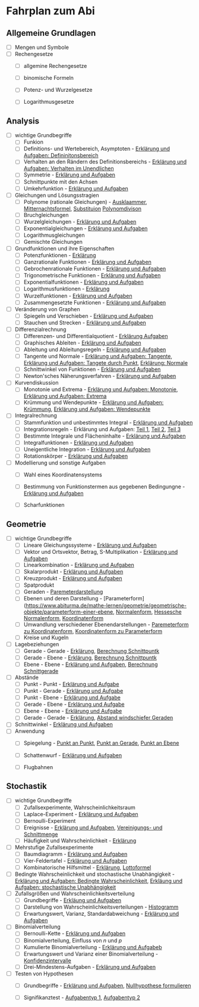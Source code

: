 # Fahrplan zum Abi

## Allgemeine Grundlagen

- [ ] Mengen und Symbole
- [ ] Rechengesetze
  - [ ] allgemine Rechengesetze
  - [ ] binomische Formeln
  - [ ] Potenz- und Wurzelgesetze
  - [ ] Logarithmusgesetze


## Analysis

- [ ] wichtige Grundbegriffe
  - [ ] Funkion
  - [ ] Definitions- und Wertebereich, Asymptoten - [Erklärung und Aufgaben: Defininitonsbereich](https://www.abiturma.de/mathe-lernen/analysis/kurvendiskussion/definitionsbereich)
  - [ ] Verhalten an den Rändern des Definitionsbereichs - [Erklärung und Aufgaben: Verhalten im Unendlichen](https://www.abiturma.de/mathe-lernen/analysis/kurvendiskussion/verhalten-im-unendlichen)
  - [ ] Symmetrie - [Erklärung und Aufgaben](https://www.abiturma.de/mathe-lernen/analysis/kurvendiskussion/symmetrie)
  - [ ] Schnittpunkte mit den Achsen
  - [ ] Umkehrfunktion - [Erklärung und Aufgaben](https://www.abiturma.de/mathe-lernen/analysis/kurvendiskussion/umkehrfunktion)
- [ ] Gleichungen und Lösungsstragien
  - [ ] Polynome (rationale Gleichungen) - [Ausklaammer](https://www.abiturma.de/mathe-lernen/analysis/nullstellen/satz-vom-nullprodukt), [Mitternachtsformel](), [Substituion](https://www.abiturma.de/mathe-lernen/analysis/nullstellen/substitution-zum-losen-von-gleichungen)  [Polynomdivison](https://www.abiturma.de/mathe-lernen/analysis/nullstellen/polynomdivision)
  - [ ] Bruchgleichungen
  - [ ] Wurzelgleichungen - [Erklärung und Aufgaben](https://www.abiturma.de/mathe-lernen/analysis/gleichungen/wurzelgleichung)
  - [ ] Exponentialgleichungen - [Erklärung und Aufgaben](https://www.abiturma.de/mathe-lernen/analysis/gleichungen/exponentialgleichungen)
  - [ ] Logarithmusgleichungen 
  - [ ] Gemischte Gleichungen
- [ ] Grundfunktionen und ihre Eigenschaften
  - [ ] Potenzfunktionen - [Erklärung](https://www.abiturma.de/mathe-lernen/analysis/funktionen/potenzfunktionen)
  - [ ] Ganzrationale Funktionen - [Erklärung und Aufgaben](https://www.abiturma.de/mathe-lernen/analysis/funktionen/ganzrationale-funktionen)
  - [ ] Gebrochenrationale Funktionen - [Erklärung und Aufgaben](https://www.abiturma.de/mathe-lernen/analysis/funktionen/gebrochenrationale-funktionen)
  - [ ] Trigonometrische Funktionen - [Erklärung und Aufgaben](https://www.abiturma.de/mathe-lernen/analysis/funktionen/trigonometrische-funktionen)
  - [ ] Exponentialfunktionen - [Erklärung und Aufgaben](https://www.abiturma.de/mathe-lernen/analysis/funktionen/exponentialfunktionen)
  - [ ] Logarithmusfunktionen - [Erklärung](https://www.abiturma.de/mathe-lernen/analysis/funktionen/logarithmusfunktion)
  - [ ] Wurzelfunktionen - [Erklärung und Aufgaben](https://www.abiturma.de/mathe-lernen/analysis/funktionen/wurzelfunktion)
  - [ ] Zusammengesetzte Funktionen - [Erklärung und Aufgaben](https://www.abiturma.de/mathe-lernen/analysis/funktionen/zusammengesetzte-funktionen)
- [ ] Veränderung von Graphen
  - [ ] Spiegeln und Verschieben - [Erklärung und Aufgaben](https://www.abiturma.de/mathe-lernen/analysis/kurvendiskussion/graphen-strecken-und-stauchen)
  - [ ] Stauchen und Strecken - [Erklärung und Aufgaben](https://www.abiturma.de/mathe-lernen/analysis/kurvendiskussion/graphen-strecken-und-stauchen)
- [ ] Differenzialrechnung
  - [ ] Differenzen- und Differentialquotient - [Erklärung Aufgaben](https://www.abiturma.de/mathe-lernen/analysis/ableitung/mittlere-und-momentane-steigung)
  - [ ] Graphisches Ableiten - [Erklärung und Aufgaben](https://www.abiturma.de/mathe-lernen/analysis/ableitung/graphisches-ableiten)
  - [ ] Ableitung und Ableitungsregeln - [Erklärung und Aufgaben](https://www.abiturma.de/mathe-lernen/analysis/ableitung/ableitungsregeln)
  - [ ] Tangente und Normale - [Erklärung und Aufgaben: Tangente](https://www.abiturma.de/mathe-lernen/analysis/tangenten/tangente), [Erklärung und Aufgaben: Tangete durch Punkt](https://www.abiturma.de/mathe-lernen/analysis/tangenten/tangente-durch-fernpunkt), [Erklärung: Normale](https://www.abiturma.de/mathe-lernen/analysis/tangenten/normale)
  - [ ] Schnittwinkel von Funktionen - [Erklärung und Aufgaben](https://www.abiturma.de/mathe-lernen/analysis/ableitung/schnittwinkel-von-funktionen)
  - [ ] Newton'sches Näherungsverfahren - [Erklärung und Aufgaben](https://www.abiturma.de/mathe-lernen/analysis/nullstellen/newtonsches-naherungsverfahren)
- [ ] Kurvendiskussion
  - [ ] Monotonie und Extrema - [Erklärung und Aufgaben: Monotonie](https://www.abiturma.de/mathe-lernen/analysis/kurvendiskussion/monotonie), [Erklärung und Aufgaben: Extrema](https://www.abiturma.de/mathe-lernen/analysis/kurvendiskussion/extrempunkte)
  - [ ] Krümmung und Wendepunkte - [Erklärung und Aufgaben: Krümmung](https://www.abiturma.de/mathe-lernen/analysis/kurvendiskussion/krummung), [Erklärung und Aufgaben: Wendepunkte](https://www.abiturma.de/mathe-lernen/analysis/kurvendiskussion/wendepunkte)
- [ ] Integralrechnung
  - [ ] Stammfunktion und unbestimmtes Integral - [Erklärung und Aufgaben](https://www.abiturma.de/mathe-lernen/analysis/integralrechnung/grundlagen-der-integralrechnung)
  - [ ] Integrationsregeln - Erklärung und Aufgaben: [Teil 1](https://www.abiturma.de/mathe-lernen/analysis/integralrechnung/integrationsregeln), [Teil 2](https://www.abiturma.de/mathe-lernen/analysis/integralrechnung/integration-durch-substitution), [Teil 3](https://www.abiturma.de/mathe-lernen/analysis/integralrechnung/logarithmische-substitution)
  - [ ] Bestimmte Integrale und Flächeninhalte - [Erklärung und Aufgaben](https://www.abiturma.de/mathe-lernen/analysis/integralrechnung/bestimmte-flacheninhalte-und-flacheninhalte)
  - [ ] Integralfunktionen - [Erklärung und Aufgaben](https://www.abiturma.de/mathe-lernen/analysis/integralrechnung/integralfunktion)
  - [ ] Uneigentliche Integration - [Erklärung und Aufgaben](https://www.abiturma.de/mathe-lernen/analysis/integralrechnung/uneigentliche-integrale)
  - [ ]  Rotationskörper - [Erklärung und Aufgaben](https://www.abiturma.de/mathe-lernen/analysis/integralrechnung/rotationskorper)
- [ ] Modellierung und sonstige Aufgaben
  - [ ] Wahl eines Koordinatensystems
  - [ ] Bestimmung von Funktionstermen aus gegebenen Bedingungne - [Erklärung und Aufgaben](https://www.abiturma.de/mathe-lernen/analysis/funktionen/steckbriefaufgaben)
  - [ ] Scharfunktionen
  

## Geometrie

- [ ] wichtige Grundbegriffe
  - [ ] Lineare Gleichungssysteme - [Erklärung und Aufgaben](https://www.abiturma.de/mathe-lernen/geometrie/vektorrechnung/lineare-gleichungssysteme-lgs)
  - [ ] Vektor und Ortsvektor, Betrag, S-Multiplikation - [Erklärung und Aufgaben](https://www.abiturma.de/mathe-lernen/geometrie/vektorrechnung/vektorrechnung-grundlagen)
  - [ ] Linearkombination - [Erklärung und Aufgaben](https://www.abiturma.de/mathe-lernen/geometrie/vektorrechnung/linearkombination-von-vektoren)
  - [ ] Skalarprodukt - [Erklärung und Aufgaben](https://www.abiturma.de/mathe-lernen/geometrie/vektorrechnung/das-skalarprodukt)
  - [ ] Kreuzprodukt - [Erklärung und Aufgaben](https://www.abiturma.de/mathe-lernen/geometrie/vektorrechnung/kreuzprodukt-vektorprodukt)
  - [ ] Spatprodukt
  - [ ] Geraden - [Paremeterdarstellung](https://www.abiturma.de/mathe-lernen/geometrie/geometrische-objekte/parameterdarstellung-einer-gerade)
  - [ ] Ebenen und deren Darstellung - [Parameterform](https://www.abiturma.de/mathe-lernen/geometrie/geometrische-objekte/parameterform-einer-ebene, [Normalenform](https://www.abiturma.de/mathe-lernen/geometrie/geometrische-objekte/normalenform-einer-ebene), [Hessesche Normalenform](https://www.abiturma.de/mathe-lernen/geometrie/geometrische-objekte/hessesche-normalform), [Koordinatenform](https://www.abiturma.de/mathe-lernen/geometrie/geometrische-objekte/hessesche-normalform)
  - [ ] Umwandlung verschiedener Ebenendarstellungen - [Paremeterform zu Koordinatenform](https://www.abiturma.de/mathe-lernen/geometrie/geometrische-objekte/umwandlung-parameterform-zu-koordinatenform), [Koordinatenform zu Parameterform](https://www.abiturma.de/mathe-lernen/geometrie/geometrische-objekte/umwandlung-koordinatenform-zu-parameterform)
  - [ ] Kreise und Kugeln
- [ ] Lagebeziehungen
  - [ ] Gerade - Gerade - [Erklärung](https://www.abiturma.de/mathe-lernen/geometrie/lagebeziehungen-und-schnitt/lagebeziehung-gerade-gerade), [Berechnung Schnittpuntk](https://www.abiturma.de/mathe-lernen/geometrie/lagebeziehungen-und-schnitt/schnitt-gerade-gerade)
  - [ ] Gerade - Ebene - [Erklärung](https://www.abiturma.de/mathe-lernen/geometrie/lagebeziehungen-und-schnitt/lagebeziehung-gerade-ebene), [Berechnung Schnittpuntk](https://www.abiturma.de/mathe-lernen/geometrie/lagebeziehungen-und-schnitt/schnitt-gerade-ebene)
  - [ ] Ebene - Ebene - [Erklärung und Aufgaben](https://www.abiturma.de/mathe-lernen/geometrie/lagebeziehungen-und-schnitt/lagebeziehung-ebene-ebene), [Berechnung Schnittgerade](https://www.abiturma.de/mathe-lernen/geometrie/lagebeziehungen-und-schnitt/schnitt-ebene-ebene)
- [ ] Abstände
  - [ ] Punkt - Punkt - [Erklärung und Aufgabe](https://www.abiturma.de/mathe-lernen/geometrie/abstand/abstand-punkt-punkt)
  - [ ] Punkt - Gerade - [Erklärung und Aufgabe](https://www.abiturma.de/mathe-lernen/geometrie/abstand/abstand-punkt-gerade)
  - [ ] Punkt - Ebene - [Erklärung und Aufgabe](https://www.abiturma.de/mathe-lernen/geometrie/abstand/abstand-punkt-ebene)
  - [ ] Gerade - Ebene - [Erklärung und Aufgabe](https://www.abiturma.de/mathe-lernen/geometrie/abstand/abstand-gerade-ebene)
  - [ ] Ebene - Ebene - [Erklärung und Aufgabe](https://www.abiturma.de/mathe-lernen/geometrie/abstand/abstand-ebene-ebene)
  - [ ] Gerade - Gerade - [Erklärung](https://www.abiturma.de/mathe-lernen/geometrie/abstand/abstand-gerade-gerade), [Abstand windschiefer Geraden](https://www.abiturma.de/mathe-lernen/geometrie/abstand/abstand-windschiefer-geraden)
- [ ] Schnittwinkel - [Erklärung und Aufgaben](https://www.abiturma.de/mathe-lernen/geometrie/lagebeziehungen-und-schnitt/schnittwinkel-zwischen-geraden-undoder-ebenen)
- [ ] Anwendung
  - [ ] Spiegelung - [Punkt an Punkt](https://www.abiturma.de/mathe-lernen/geometrie/konstruktionsprobleme/spiegelung-punkt-an-punkt), [Punkt an Gerade](https://www.abiturma.de/mathe-lernen/geometrie/konstruktionsprobleme/spiegelung-punkt-an-gerade), [Punkt an Ebene](https://www.abiturma.de/mathe-lernen/geometrie/konstruktionsprobleme/spiegelung-punkt-an-ebene)
  - [ ] Schattenwurf - [Erklärung und Aufgaben](https://www.abiturma.de/mathe-lernen/geometrie/konstruktionsprobleme/schattenpunkte)
  - [ ] Flugbahnen


## Stochastik

- [ ] wichtige Grundbegriffe
  - [ ] Zufallsexperimente, Wahrscheinlichkeitsraum
  - [ ] Laplace-Experiment - [Erklärung und Aufgaben](https://www.abiturma.de/mathe-lernen/stochastik/wichtige-grundbegriffe/laplace-experimente)
  - [ ] Bernoulli-Experiment
  - [ ] Ereignisse - [Erklärung und Aufgaben](https://www.abiturma.de/mathe-lernen/stochastik/wichtige-grundbegriffe/ergebnis-ereignis-gegenereignis), [Vereinigungs- und Schnittmenge](https://www.abiturma.de/mathe-lernen/stochastik/wichtige-grundbegriffe/vereinigung-und-schnitt-von-ereignissen)
  - [ ] Häufigkeit und Wahrscheinlichkeit - [Erklärung](https://www.abiturma.de/mathe-lernen/stochastik/wichtige-grundbegriffe/der-begriff-der-wahrscheinlichkeit)
- [ ] Mehrstufige Zufallsexperimente
  - [ ] Baumdiagramm - [Erklärung und Aufgaben](https://www.abiturma.de/mathe-lernen/stochastik/mehrstufige-wahrscheinlichkeiten/baumdiagramme)
  - [ ] Vier-Feldertafel - [Erklärung und Aufgaben](https://www.abiturma.de/mathe-lernen/stochastik/wichtige-grundbegriffe/die-vierfeldertafel)
  - [ ] Kombinatorische Hilfsmittel - [Erklärung](https://www.abiturma.de/mathe-lernen/stochastik/mehrstufige-wahrscheinlichkeiten/kombinatorische-abzahlverfahren-und-binomialkoeffizient), [Lottoformel](https://www.abiturma.de/mathe-lernen/stochastik/weitere-verteilungen/hypergeometrische-verteilung)
- [ ] Bedingte Wahrscheinlichkeit und stochastische Unabhängigkeit - [Erklärung und Aufgaben: Bedingte Wahrscheinlichkeit](https://www.abiturma.de/mathe-lernen/stochastik/wichtige-grundbegriffe/bedingte-wahrscheinlichkeiten), [Erkläung und Aufgaben: stochastische Unabhängigkeit](https://www.abiturma.de/mathe-lernen/stochastik/zufallsvariablen/unabhangigkeit-von-zufallsvariablen)
- [ ] Zufallsgrößen und Wahrscheinlichkeitsverteilung
  - [ ] Grundbegriffe - [Erkläung und Aufgaben](https://www.abiturma.de/mathe-lernen/stochastik/zufallsvariablen/zufallsvariable-und-wahrscheinlichkeitsverteilung)
  - [ ] Darstellung von Wahrscheinlichkeitsverteilungen - [Histogramm](https://www.abiturma.de/mathe-lernen/stochastik/zufallsvariablen/histogramm)
  - [ ] Erwartungswert, Varianz, Standardabweichung - [Erklärung und Aufgaben](https://www.abiturma.de/mathe-lernen/stochastik/zufallsvariablen/erwartungswert-varianz-und-standardabweichung)
- [ ] Binomialverteilung
  - [ ] Bernoulli-Kette - [Erklärung und Aufgaben](https://www.abiturma.de/mathe-lernen/stochastik/binomialverteilung/bernoulli-ketten-und-binomialverteilung)
  - [ ] Binomialverteilung, Einfluss von *n* und *p*
  - [ ] Kumulierte Binomialverteilung - [Erklärung und Aufgabeb](https://www.abiturma.de/mathe-lernen/stochastik/binomialverteilung/kumulierte-binomialverteilung)
  - [ ] Erwartungswert und Varianz einer Binomialverteilung - [Konfidenzintervalle](https://www.abiturma.de/mathe-lernen/stochastik/konfidenzintervalle/grundlagen-von-konfidenzintervallen)
  - [ ] Drei-Mindestens-Aufgaben - [Erklärung und Aufgaben](https://www.abiturma.de/mathe-lernen/stochastik/binomialverteilung/3m-aufgaben-dreimal-mindestens)
- [ ] Testen von Hypothesen
  - [ ] Grundbegriffe - [Erklärung und Aufgaben](https://www.abiturma.de/mathe-lernen/stochastik/hypothesentest/grundidee-zu-hypothesentests), [Nullhypothese formulieren](https://www.abiturma.de/mathe-lernen/stochastik/hypothesentest/testen-von-hypothesen-nullhypothese-und-alternativhypothese)
  - [ ] Signifikanztest - [Aufgabentyp 1](https://www.abiturma.de/mathe-lernen/stochastik/hypothesentest/irrtumswahrscheinlichkeiten-berechnen-aufgabentyp-1), [Aufgabentyp 2](https://www.abiturma.de/mathe-lernen/stochastik/hypothesentest/entscheidungsregel-bestimmen-aufgabentyp-2)
  